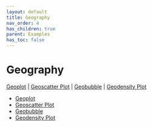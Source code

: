 ```yaml
---
layout: default
title: Geography
nav_order: 4
has_children: true
parent: Examples
has_toc: false
---
```

# Geography

[Geoplot]() | [Geoscatter Plot](#geoscatter-plot) | [Geobubble]() | [Geodensity Plot](#geodensity-plot)
 


- [Geoplot](geography/geoplot.md)
- [Geoscatter Plot](geography/geoscatter-plot.md)
- [Geobubble](geography/geobubble.md)
- [Geodensity Plot](geography/geodensity-plot.md)


<!-- Generated with mdsplit: https://github.com/alandefreitas/mdsplit -->
